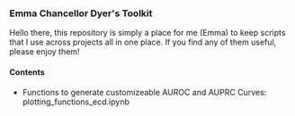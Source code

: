 ### Emma Chancellor Dyer's Toolkit
Hello there, this repository is simply a place for me (Emma) to keep scripts that I use across 
projects all in one place. If you find any of them useful, please enjoy them!<br>
#### Contents
  - Functions to generate customizeable AUROC and AUPRC Curves: plotting_functions_ecd.ipynb
